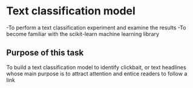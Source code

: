 # Text classification model
 -To perform a text classification experiment and examine the results
 -To become familiar with the scikit-learn machine learning library

## Purpose of this task
To build a text classification model to identify clickbait, or text headlines whose 
main purpose is to attract attention and entice readers to follow a link
